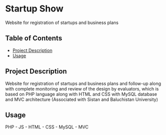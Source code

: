# Startup Show
 Website for registration of startups and business plans
 
## Table of Contents

- [Project Description](#project-description)
- [Usage](#usage)

## Project Description

Website for registration of startups and business plans and follow-up
along with complete monitoring and review of the design by evaluators, which is based on PHP language along with HTML and CSS with MySQL database and MVC architecture
(Associated with Sistan and Baluchistan University)

## Usage

PHP - JS - HTML - CSS - MySQL - MVC

